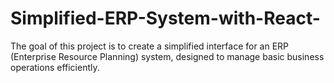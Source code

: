 # Simplified-ERP-System-with-React-
The goal of this project is to create a simplified interface for an ERP (Enterprise Resource Planning) system, designed to manage basic business operations efficiently. 
